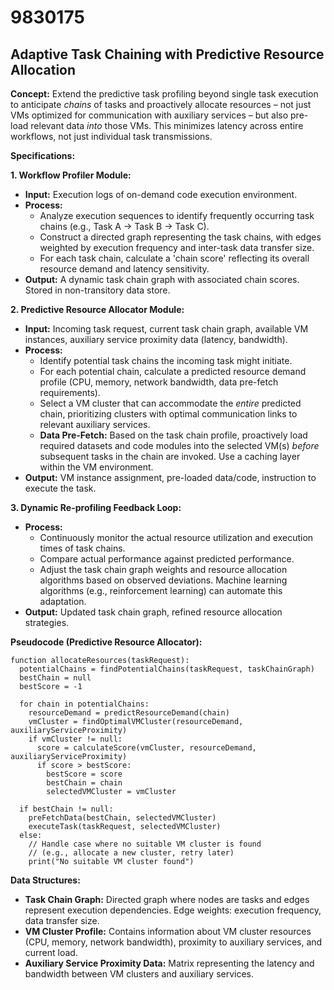 # 9830175

## Adaptive Task Chaining with Predictive Resource Allocation

**Concept:** Extend the predictive task profiling beyond single task execution to anticipate *chains* of tasks and proactively allocate resources – not just VMs optimized for communication with auxiliary services – but also pre-load relevant data *into* those VMs. This minimizes latency across entire workflows, not just individual task transmissions.

**Specifications:**

**1. Workflow Profiler Module:**

*   **Input:** Execution logs of on-demand code execution environment.
*   **Process:**
    *   Analyze execution sequences to identify frequently occurring task chains (e.g., Task A -> Task B -> Task C).
    *   Construct a directed graph representing the task chains, with edges weighted by execution frequency and inter-task data transfer size.
    *   For each task chain, calculate a 'chain score' reflecting its overall resource demand and latency sensitivity.
*   **Output:** A dynamic task chain graph with associated chain scores. Stored in non-transitory data store.

**2. Predictive Resource Allocator Module:**

*   **Input:** Incoming task request, current task chain graph, available VM instances, auxiliary service proximity data (latency, bandwidth).
*   **Process:**
    *   Identify potential task chains the incoming task might initiate.
    *   For each potential chain, calculate a predicted resource demand profile (CPU, memory, network bandwidth, data pre-fetch requirements).
    *   Select a VM cluster that can accommodate the *entire* predicted chain, prioritizing clusters with optimal communication links to relevant auxiliary services.
    *   **Data Pre-Fetch:**  Based on the task chain profile, proactively load required datasets and code modules into the selected VM(s) *before* subsequent tasks in the chain are invoked. Use a caching layer within the VM environment.
*   **Output:** VM instance assignment, pre-loaded data/code, instruction to execute the task.

**3. Dynamic Re-profiling Feedback Loop:**

*   **Process:**
    *   Continuously monitor the actual resource utilization and execution times of task chains.
    *   Compare actual performance against predicted performance.
    *   Adjust the task chain graph weights and resource allocation algorithms based on observed deviations. Machine learning algorithms (e.g., reinforcement learning) can automate this adaptation.
*   **Output:** Updated task chain graph, refined resource allocation strategies.

**Pseudocode (Predictive Resource Allocator):**

```
function allocateResources(taskRequest):
  potentialChains = findPotentialChains(taskRequest, taskChainGraph)
  bestChain = null
  bestScore = -1

  for chain in potentialChains:
    resourceDemand = predictResourceDemand(chain)
    vmCluster = findOptimalVMCluster(resourceDemand, auxiliaryServiceProximity)
    if vmCluster != null:
      score = calculateScore(vmCluster, resourceDemand, auxiliaryServiceProximity)
      if score > bestScore:
        bestScore = score
        bestChain = chain
        selectedVMCluster = vmCluster

  if bestChain != null:
    preFetchData(bestChain, selectedVMCluster)
    executeTask(taskRequest, selectedVMCluster)
  else:
    // Handle case where no suitable VM cluster is found
    // (e.g., allocate a new cluster, retry later)
    print("No suitable VM cluster found")
```

**Data Structures:**

*   **Task Chain Graph:**  Directed graph where nodes are tasks and edges represent execution dependencies. Edge weights: execution frequency, data transfer size.
*   **VM Cluster Profile:** Contains information about VM cluster resources (CPU, memory, network bandwidth), proximity to auxiliary services, and current load.
*   **Auxiliary Service Proximity Data:** Matrix representing the latency and bandwidth between VM clusters and auxiliary services.